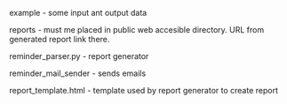 example - some input ant output data

reports - must me placed in public web accesible directory. URL from generated report link there.

reminder_parser.py - report generator

reminder_mail_sender - sends emails

report_template.html - template used by report generator to create report


